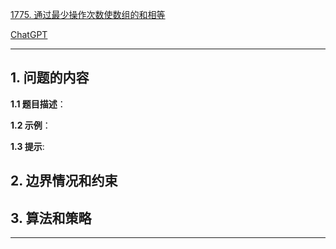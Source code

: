 [1775. 通过最少操作次数使数组的和相等](https://leetcode.cn/problems/equal-sum-arrays-with-minimum-number-of-operations)

[ChatGPT](chat.openai.com)

---

## 1. 问题的内容
**1.1 题目描述**：

**1.2 示例**：

**1.3 提示**:

## 2. 边界情况和约束


## 3. 算法和策略

---

